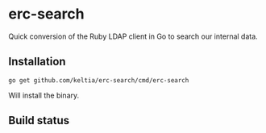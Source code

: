 # erc-search

Quick conversion of the Ruby LDAP client in Go to search our internal data.

## Installation

    go get github.com/keltia/erc-search/cmd/erc-search

Will install the binary.

## Build status


